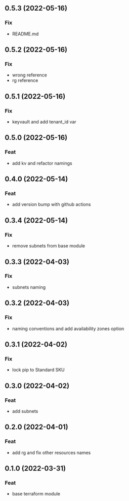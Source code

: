 ## 0.5.3 (2022-05-16)

### Fix

- README.md

## 0.5.2 (2022-05-16)

### Fix

- wrong reference
- rg reference

## 0.5.1 (2022-05-16)

### Fix

- keyvault and add tenant_id var

## 0.5.0 (2022-05-16)

### Feat

- add kv and refactor namings

## 0.4.0 (2022-05-14)

### Feat

- add version bump with github actions

## 0.3.4 (2022-05-14)

### Fix

- remove subnets from base module

## 0.3.3 (2022-04-03)

### Fix

- subnets naming

## 0.3.2 (2022-04-03)

### Fix

- naming conventions and add availability zones option

## 0.3.1 (2022-04-02)

### Fix

- lock pip to Standard SKU

## 0.3.0 (2022-04-02)

### Feat

- add subnets

## 0.2.0 (2022-04-01)

### Feat

- add rg and fix other resources names

## 0.1.0 (2022-03-31)

### Feat

- base terraform module
